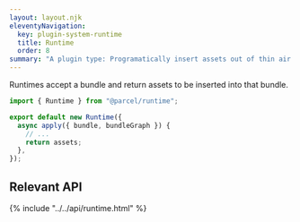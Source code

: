 ```yaml
---
layout: layout.njk
eleventyNavigation:
  key: plugin-system-runtime
  title: Runtime
  order: 8
summary: "A plugin type: Programatically insert assets out of thin air into bundles"
---
```


Runtimes accept a bundle and return assets to be inserted into that bundle.

```js
import { Runtime } from "@parcel/runtime";

export default new Runtime({
  async apply({ bundle, bundleGraph }) {
    // ...
    return assets;
  },
});
```

## Relevant API

{% include "../../api/runtime.html" %}
